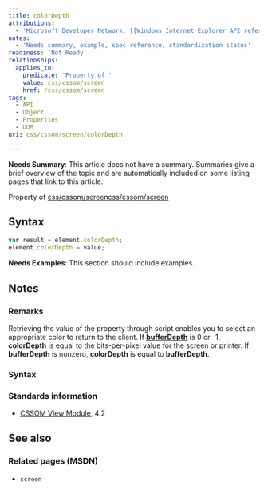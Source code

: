 ```yaml
---
title: colorDepth
attributions:
  - 'Microsoft Developer Network: [[Windows Internet Explorer API reference](http://msdn.microsoft.com/en-us/library/ie/hh828809%28v=vs.85%29.aspx) Article]'
notes:
  - 'Needs summary, example, spec reference, standardization status'
readiness: 'Not Ready'
relationships:
  applies_to:
    predicate: 'Property of '
    value: css/cssom/screen
    href: /css/cssom/screen
tags:
  - API
  - Object
  - Properties
  - DOM
uri: css/cssom/screen/colorDepth

---
```

**Needs Summary**: This article does not have a summary. Summaries give a brief overview of the topic and are automatically included on some listing pages that link to this article.

Property of [css/cssom/screen](/css/cssom/screen)[css/cssom/screen](/css/cssom/screen)

## Syntax

``` js
var result = element.colorDepth;
element.colorDepth = value;
```

**Needs Examples**: This section should include examples.

## Notes

### Remarks

Retrieving the value of the property through script enables you to select an appropriate color to return to the client. If [**bufferDepth**](/css/cssom/screen/bufferDepth) is 0 or -1, **colorDepth** is equal to the bits-per-pixel value for the screen or printer. If **bufferDepth** is nonzero, **colorDepth** is equal to **bufferDepth**.

### Syntax

### Standards information

-   [CSSOM View Module](http://go.microsoft.com/fwlink/p/?linkid=199793), 4.2

## See also

### Related pages (MSDN)

-   `screen`
